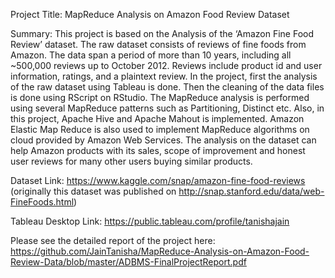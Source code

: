 Project Title:
MapReduce Analysis on Amazon Food Review Dataset

Summary:
This project is based on the Analysis of the ‘Amazon Fine Food Review’ dataset. The raw dataset
consists of reviews of fine foods from Amazon. The data span a period of more than 10 years,
including all ~500,000 reviews up to October 2012. Reviews include product id and user information,
ratings, and a plaintext review.
In the project, first the analysis of the raw dataset using Tableau is done. Then the cleaning of the
data files is done using RScript on RStudio. The MapReduce analysis is performed using several
MapReduce patterns such as Partitioning, Distinct etc. Also, in this project, Apache Hive and Apache
Mahout is implemented. Amazon Elastic Map Reduce is also used to implement MapReduce
algorithms on cloud provided by Amazon Web Services.
The analysis on the dataset can help Amazon products with its sales, scope of improvement and
honest user reviews for many other users buying similar products.

Dataset Link: 
https://www.kaggle.com/snap/amazon-fine-food-reviews (originally this dataset was published on
http://snap.stanford.edu/data/web-FineFoods.html)

Tableau Desktop Link: 
https://public.tableau.com/profile/tanishajain

Please see the detailed report of the project here: 
https://github.com/JainTanisha/MapReduce-Analysis-on-Amazon-Food-Review-Data/blob/master/ADBMS-FinalProjectReport.pdf
